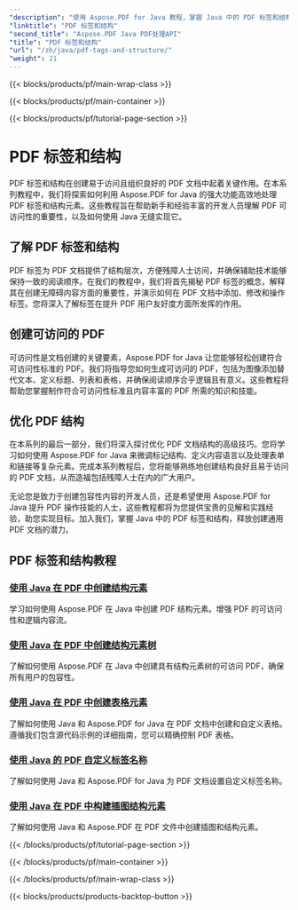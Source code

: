 ```yaml
---
"description": "使用 Aspose.PDF for Java 教程，掌握 Java 中的 PDF 标签和结构。轻松创建易于访问且井然有序的 PDF。"
"linktitle": "PDF 标签和结构"
"second_title": "Aspose.PDF Java PDF处理API"
"title": "PDF 标签和结构"
"url": "/zh/java/pdf-tags-and-structure/"
"weight": 21
---
```


{{< blocks/products/pf/main-wrap-class >}}

{{< blocks/products/pf/main-container >}}

{{< blocks/products/pf/tutorial-page-section >}}

# PDF 标签和结构

PDF 标签和结构在创建易于访问且组织良好的 PDF 文档中起着关键作用。在本系列教程中，我们将探索如何利用 Aspose.PDF for Java 的强大功能高效地处理 PDF 标签和结构元素。这些教程旨在帮助新手和经验丰富的开发人员理解 PDF 可访问性的重要性，以及如何使用 Java 无缝实现它。

## 了解 PDF 标签和结构

PDF 标签为 PDF 文档提供了结构层次，方便残障人士访问，并确保辅助技术能够保持一致的阅读顺序。在我们的教程中，我们将首先揭秘 PDF 标签的概念，解释其在创建无障碍内容方面的重要性，并演示如何在 PDF 文档中添加、修改和操作标签。您将深入了解标签在提升 PDF 用户友好度方面所发挥的作用。

## 创建可访问的 PDF

可访问性是文档创建的关键要素，Aspose.PDF for Java 让您能够轻松创建符合可访问性标准的 PDF。我们将指导您如何生成可访问的 PDF，包括为图像添加替代文本、定义标题、列表和表格，并确保阅读顺序合乎逻辑且有意义。这些教程将帮助您掌握制作符合可访问性标准且内容丰富的 PDF 所需的知识和技能。

## 优化 PDF 结构

在本系列的最后一部分，我们将深入探讨优化 PDF 文档结构的高级技巧。您将学习如何使用 Aspose.PDF for Java 来微调标记结构、定义内容语言以及处理表单和链接等复杂元素。完成本系列教程后，您将能够熟练地创建结构良好且易于访问的 PDF 文档，从而造福包括残障人士在内的广大用户。

无论您是致力于创建包容性内容的开发人员，还是希望使用 Aspose.PDF for Java 提升 PDF 操作技能的人士，这些教程都将为您提供宝贵的见解和实践经验，助您实现目标。加入我们，掌握 Java 中的 PDF 标签和结构，释放创建通用 PDF 文档的潜力。

## PDF 标签和结构教程
### [使用 Java 在 PDF 中创建结构元素](./create-structure-element-in-pdf-using-java/)
学习如何使用 Aspose.PDF 在 Java 中创建 PDF 结构元素。增强 PDF 的可访问性和逻辑内容流。
### [使用 Java 在 PDF 中创建结构元素树](./create-structure-element-tree-in-pdf-using-java/)
了解如何使用 Aspose.PDF 在 Java 中创建具有结构元素树的可访问 PDF，确保所有用户的包容性。
### [使用 Java 在 PDF 中创建表格元素](./create-table-element-in-pdf-using-java/)
了解如何使用 Java 和 Aspose.PDF for Java 在 PDF 文档中创建和自定义表格。遵循我们包含源代码示例的详细指南，您可以精确控制 PDF 表格。
### [使用 Java 的 PDF 自定义标签名称](./custom-tag-name-for-pdf-using-java/)
了解如何使用 Java 和 Aspose.PDF for Java 为 PDF 文档设置自定义标签名称。
### [使用 Java 在 PDF 中构建插图结构元素](./illustration-structure-elements-in-pdf-using-java/)
了解如何使用 Java 和 Aspose.PDF 在 PDF 文件中创建插图和结构元素。

{{< /blocks/products/pf/tutorial-page-section >}}

{{< /blocks/products/pf/main-container >}}

{{< /blocks/products/pf/main-wrap-class >}}

{{< blocks/products/products-backtop-button >}}